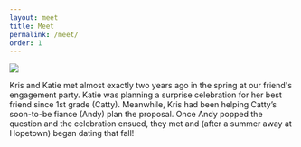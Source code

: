 ```yaml
---
layout: meet
title: Meet
permalink: /meet/
order: 1
---
```


![](https://lh3.googleusercontent.com/w4YExxjibeGo-vyCFF9Mtx6CWGGVylXCYY0EDIlZ_tft1LD1WyEYDeZpRjZuJchSkpkHLG28s2iELO5lhVfzM9GTKJ8_VtOwylq2svrjvxvYpa9LL5-Ir1kFjzCwKNozQX91ii964gF9Dmopip0eDujI1g1ZWmJVWblegnWwXHchKo46p2xG4etrW9nvHvMrNaul7Njm6nZ_1_ELINQ92NqJ9oTAbrThDTiFOhmZRXhz6QZAhw1EK1wOz9GlCAjI89a5-Gpj0YhAUp_EMVoYlBwqsi7siDqDo-e-vrtKdw7yvroRj86kyfeDCAQdi9xX1k6XLss2Y0dqBz0B-VAVy0ihuobCK84zBJzfoyG5MgeXxAEAttTc95qLwZt1eCOgZuxdOeKisNXYiC_2UGVB6ZmtSIf7cSh5zU4DRimURydhx3YJkXuq5c9zPJiQRXvUxkM0vLh48Twnqq8IYKqj8nOwdU6nYY3d-Nk-SJlGGzC6I7kVvIEEYecodbbW1KypOIZNhgRtE5GfdRwxGu2v4kGeJCqUIB-0v0wJ_NCnNptQxk2RGIRY5MokDgzsIzfZ--PoMMys1Q6_H4Hd_1ruIZOcEIwO9IRPgYTlxtopNRLZhFjKsjGH4K3gFI0n78UrYzfyZntkd2HuKI_jxqof3lvtVltXlSTV0E8ntee9z6Q=w930-h1394-no)

Kris and Katie met almost exactly two years ago in the spring at our friend's engagement party. 
Katie was planning a surprise celebration for her best friend since 1st grade (Catty). 
Meanwhile, Kris had been helping Catty’s soon-to-be fiance (Andy) plan the proposal. 
Once Andy popped the question and the celebration ensued, they met and (after a summer away at Hopetown) began dating that fall!
